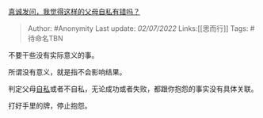 [真诚发问，我觉得这样的父母自私有错吗？](https://www.zhihu.com/question/540708109/answer/2553114025)

> Author: #Anonymity
> Last update: *02/07/2022*
> Links:[[思而行]]
> Tags: #待命名TBN

不要干些没有实际意义的事。

所谓没有意义，就是指不会影响结果。

判定父母[自私](https://www.zhihu.com/search?q=%E8%87%AA%E7%A7%81&search_source=Entity&hybrid_search_source=Entity&hybrid_search_extra=%7B%22sourceType%22%3A%22answer%22%2C%22sourceId%22%3A2553114025%7D)或者不自私，无论成功或者失败，都跟你抱怨的事实没有具体关联。

打好手里的牌，停止抱怨。
